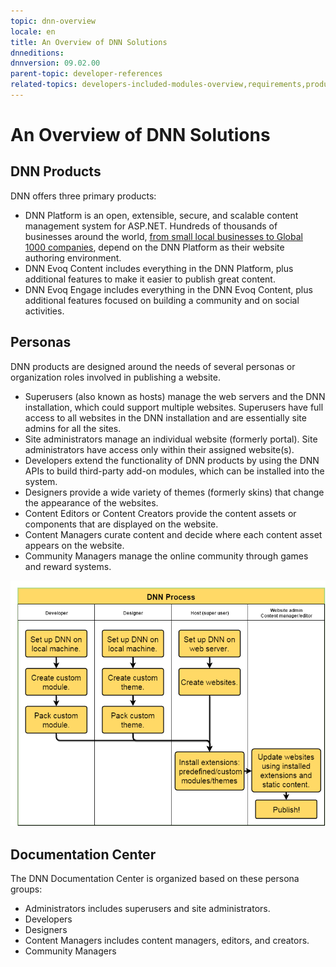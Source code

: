 ```yaml
---
topic: dnn-overview
locale: en
title: An Overview of DNN Solutions
dnneditions: 
dnnversion: 09.02.00
parent-topic: developer-references
related-topics: developers-included-modules-overview,requirements,product-versions,control-bar-to-persona-bar,persona-bar-by-role,providers,dnn-license,DNN-security,more-resources
---
```


# An Overview of DNN Solutions

## DNN Products

DNN offers three primary products:

*   DNN Platform is an open, extensible, secure, and scalable content management system for ASP.NET. Hundreds of thousands of businesses around the world, [from small local businesses to Global 1000 companies](http://www.dnnsoftware.com/solutions/our-customers), depend on the DNN Platform as their website authoring environment.
*   DNN Evoq Content includes everything in the DNN Platform, plus additional features to make it easier to publish great content.
*   DNN Evoq Engage includes everything in the DNN Evoq Content, plus additional features focused on building a community and on social activities.

## Personas

DNN products are designed around the needs of several personas or organization roles involved in publishing a website.

*   Superusers (also known as hosts) manage the web servers and the DNN installation, which could support multiple websites. Superusers have full access to all websites in the DNN installation and are essentially site admins for all the sites.
*   Site administrators manage an individual website (formerly portal). Site administrators have access only within their assigned website(s).
*   Developers extend the functionality of DNN products by using the DNN APIs to build third-party add-on modules, which can be installed into the system.
*   Designers provide a wide variety of themes (formerly skins) that change the appearance of the websites.
*   Content Editors or Content Creators provide the content assets or components that are displayed on the website.
*   Content Managers curate content and decide where each content asset appears on the website.
*   Community Managers manage the online community through games and reward systems.

  

![DNN workflow with roles](img/gra-DNNRoles.png)

  

## Documentation Center

The DNN Documentation Center is organized based on these persona groups:

*   Administrators includes superusers and site administrators.
*   Developers
*   Designers
*   Content Managers includes content managers, editors, and creators.
*   Community Managers